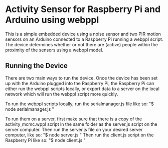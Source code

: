 <h1>Activity Sensor for Raspberry Pi and Arduino using webppl</h1>

<p>This is a simple embedded device using a noise sensor and two PIR motion sensors on an Arduino connected to a Raspberry Pi running a webppl script. The device determines whether or not there are (active) people within the proximity of the sensors using a webppl model.</p>

<h2>Running the Device</h2>

<p>There are two main ways to run the device. Once the device has been set up with the Arduino plugged into the Raspberry Pi, the Raspberry Pi can either run the webppl scripts locally, or export data to a server on the local network which will run the webppl script more quickly.</p>

<p>To run the webppl scripts locally, run the serialmanager.js file like so:
"$ node serialmanager.js <serial port of Arduino>"</p>

<p>To run them on a server, first make sure that there is a copy of the activity_mcmc.wppl script in the same folder as the server.js script on the server computer. Then run the server.js file on your desired server computer, like so:
"$ node server.js <server's local IP address> <port>"
Then run the client.js script on the Raspberry Pi like so:
"$ node client.js <serial port of Arduino> <server's local IP address> <port>"
</p>
